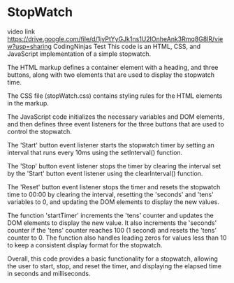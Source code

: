 # StopWatch
video link
https://drive.google.com/file/d/1jvPtYyGJk1ns1U2IOnheAnk3Rmq8G8lR/view?usp=sharing
CodingNinjas Test
This code is an HTML, CSS, and JavaScript implementation of a simple stopwatch.

The HTML markup defines a container element with a heading, and three buttons, along with two <span> elements that are used to display the stopwatch time.

The CSS file (stopWatch.css) contains styling rules for the HTML elements in the markup.

The JavaScript code initializes the necessary variables and DOM elements, and then defines three event listeners for the three buttons that are used to control the stopwatch.

The 'Start' button event listener starts the stopwatch timer by setting an interval that runs every 10ms using the setInterval() function.

The 'Stop' button event listener stops the timer by clearing the interval set by the 'Start' button event listener using the clearInterval() function.

The 'Reset' button event listener stops the timer and resets the stopwatch time to 00:00 by clearing the interval, resetting the 'seconds' and 'tens' variables to 0, and updating the DOM elements to display the new values.

The function 'startTimer' increments the 'tens' counter and updates the DOM elements to display the new value. It also increments the 'seconds' counter if the 'tens' counter reaches 100 (1 second) and resets the 'tens' counter to 0. The function also handles leading zeros for values less than 10 to keep a consistent display format for the stopwatch.

Overall, this code provides a basic functionality for a stopwatch, allowing the user to start, stop, and reset the timer, and displaying the elapsed time in seconds and milliseconds.
